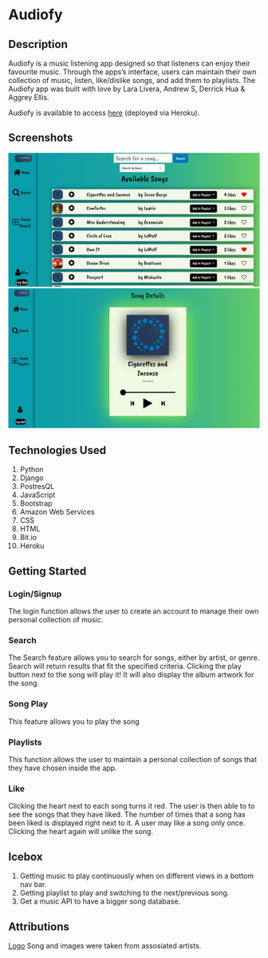 # Audiofy

## Description
Audiofy is a music listening app designed so that listeners can enjoy their favourite music. Through the apps’s interface, users can maintain their own collection of music, listen, like/dislike songs, and add them to playlists. The Audiofy app was built with love by Lara Livera, Andrew S, Derrick Hua & Aggrey Ellis.

Audiofy is available to access [here](https://audiofyapp.herokuapp.com/) (deployed via Heroku).

## Screenshots
 ![search page](/screenshots/searchpage.PNG?raw=true)
 ![songs details](/screenshots/songdetails.PNG?raw=true)

## Technologies Used
1. Python
2. Django
3. PostresQL
4. JavaScript
5. Bootstrap
6. Amazon Web Services
7. CSS
8. HTML
9. Bit.io
10. Heroku

## Getting Started
### Login/Signup
The login function allows the user to create an account to manage their own personal collection of music.
### Search
The Search feature allows you to search for songs, either by artist, or genre. Search will return results that fit the specified criteria. Clicking the play button next to the song will play it! It will also display the album artwork for the song.
### Song Play
This feature allows you to play the song
### Playlists
This function allows the user to maintain a personal collection of songs that they have chosen inside the app.
### Like
Clicking the heart next to each song turns it red. The user is then able to to see the songs that they have liked. The number of times that a song has been liked is displayed right next to it. A user may like a song only once. Clicking the heart again will unlike the song.


## Icebox 
1. Getting music to play continuously when on different views in a bottom nav bar.
2. Getting playlist to play and switching to the next/previous song. 
3. Get a music API to have a bigger song database.

## Attributions

 [Logo](looka.com) 
 Song and images were taken from assosiated artists. 
